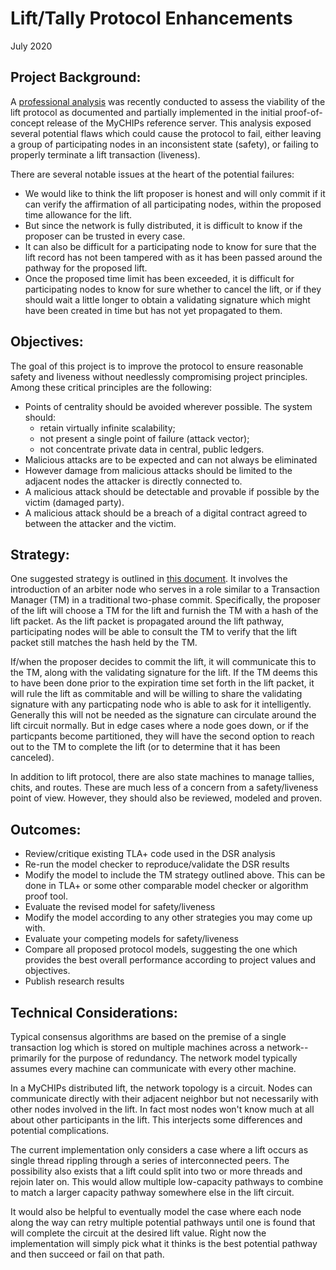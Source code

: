 # Lift/Tally Protocol Enhancements
July 2020

## Project Background:
A [professional analysis](/test/analysis/dsr/phase-1/results.md) was recently 
conducted to assess the viability of the lift protocol as documented and partially
implemented in the initial proof-of-concept release of the MyCHIPs reference server.
This analysis exposed several potential flaws which could cause the protocol to
fail, either leaving a group of participating nodes in an inconsistent state 
(safety), or failing to properly terminate a lift transaction (liveness).

There are several notable issues at the heart of the potential failures:
- We would like to think the lift proposer is honest and will only commit if it 
  can verify the affirmation of all participating nodes, within the proposed time 
  allowance for the lift.
- But since the network is fully distributed, it is difficult to know if the 
  proposer can be trusted in every case.
- It can also be difficult for a participating node to know for sure that the lift
  record has not been tampered with as it has been passed around the pathway for
  the proposed lift.
- Once the proposed time limit has been exceeded, it is difficult for participating
  nodes to know for sure whether to cancel the lift, or if they should wait a little
  longer to obtain a validating signature which might have been created in time but
  has not yet propagated to them.

## Objectives:
The goal of this project is to improve the protocol to ensure reasonable safety
and liveness without needlessly compromising project principles.  Among these
critical principles are the following:
- Points of centrality should be avoided wherever possible.  The system should:
  - retain virtually infinite scalability;
  - not present a single point of failure (attack vector);
  - not concentrate private data in central, public ledgers.
- Malicious attacks are to be expected and can not always be eliminated
- However damage from malicious attacks should be limited to the adjacent nodes
  the attacker is directly connected to.
- A malicious attack should be detectable and provable if possible by the
  victim (damaged party).
- A malicious attack should be a breach of a digital contract agreed to between
  the attacker and the victim.

## Strategy:
One suggested strategy is outlined in [this document](/doc/Safety).
It involves the introduction of an arbiter node who serves in a role similar to
a Transaction Manager (TM) in a traditional two-phase commit.  Specifically, the
proposer of the lift will choose a TM for the lift and furnish the TM with a
hash of the lift packet.  As the lift packet is propagated around the lift
pathway, participating nodes will be able to consult the TM to verify that the
lift packet still matches the hash held by the TM.

If/when the proposer decides to commit the lift, it will communicate this to the
TM, along with the validating signature for the lift.  If the TM deems this to 
have been done prior to the expiration time set forth in the lift packet, it will 
rule the lift as commitable and will be willing to share the validating signature
with any particpating node who is able to ask for it intelligently.  Generally
this will not be needed as the signature can circulate around the lift circuit
normally.  But in edge cases where a node goes down, or if the particpants become
partitioned, they will have the second option to reach out to the TM to complete
the lift (or to determine that it has been canceled).

In addition to lift protocol, there are also state machines to manage tallies,
chits, and routes.  These are much less of a concern from a safety/liveness
point of view.  However, they should also be reviewed, modeled and proven.

## Outcomes:
- Review/critique existing TLA+ code used in the DSR analysis
- Re-run the model checker to reproduce/validate the DSR results
- Modify the model to include the TM strategy outlined above.  This can be done
  in TLA+ or some other comparable model checker or algorithm proof tool.
- Evaluate the revised model for safety/liveness
- Modify the model according to any other strategies you may come up with.
- Evaluate your competing models for safety/liveness
- Compare all proposed protocol models, suggesting the one which provides
  the best overall performance according to project values and objectives.
- Publish research results

## Technical Considerations:
Typical consensus algorithms are based on the premise of a single transaction log
which is stored on multiple machines across a network--primarily for the purpose
of redundancy.  The network model typically assumes every machine can communicate
with every other machine.

In a MyCHIPs distributed lift, the network topology is a circuit.  Nodes can
communicate directly with their adjacent neighbor but not necessarily with other
nodes involved in the lift.  In fact most nodes won't know much at all about other
participants in the lift.  This interjects some differences and potential 
complications.

The current implementation only considers a case where a lift occurs as single 
thread rippling through a series of interconnected peers.  The possibility also
exists that a lift could split into two or more threads and rejoin later on.
This would allow multiple low-capacity pathways to combine to match a larger
capacity pathway somewhere else in the lift circuit.

It would also be helpful to eventually model the case where each node along
the way can retry multiple potential pathways until one is found that will
complete the circuit at the desired lift value.  Right now the implementation
will simply pick what it thinks is the best potential pathway and then succeed
or fail on that path.
